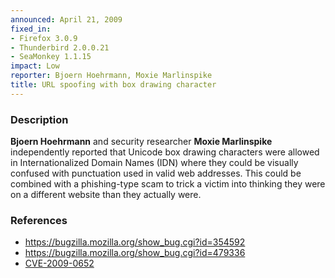 ```yaml
---
announced: April 21, 2009
fixed_in:
- Firefox 3.0.9
- Thunderbird 2.0.0.21
- SeaMonkey 1.1.15
impact: Low
reporter: Bjoern Hoehrmann, Moxie Marlinspike
title: URL spoofing with box drawing character
---
```


<h3>Description</h3>

<p><strong>Bjoern Hoehrmann</strong> and security researcher <strong>Moxie
Marlinspike</strong> independently reported
that Unicode box drawing characters were allowed in Internationalized
Domain Names (IDN) where they could be visually confused with
punctuation used in valid web addresses.  This could be combined with
a phishing-type scam to trick a victim into thinking they were on a
different website than they actually were.</p>

<h3>References</h3>

<ul>
  <li><a href="https://bugzilla.mozilla.org/show_bug.cgi?id=354592">https://bugzilla.mozilla.org/show_bug.cgi?id=354592</a></li>
  <li><a href="https://bugzilla.mozilla.org/show_bug.cgi?id=479336">https://bugzilla.mozilla.org/show_bug.cgi?id=479336</a></li>
  <li><a class="ex-ref" href="http://cve.mitre.org/cgi-bin/cvename.cgi?name=CVE-2009-0652">CVE-2009-0652</a></li>
</ul>




